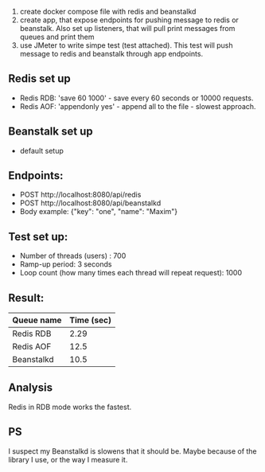 1) create docker compose file with redis and beanstalkd
2) create app, that expose endpoints for pushing message to redis or beanstalk. Also set up listeners, that will pull print messages from queues and print them
3) use JMeter to write simpe test (test attached). This test will push message to redis and beanstalk through app endpoints.

## Redis set up
- Redis RDB: 'save 60 1000' - save every 60 seconds or 10000 requests.
- Redis AOF: 'appendonly yes' - append all to the file - slowest approach.
## Beanstalk set up
- default setup

## Endpoints:
- POST http://localhost:8080/api/redis
- POST http://localhost:8080/api/beanstalkd
- Body example: {"key": "one", "name": "Maxim"}

## Test set up:
- Number of threads (users) : 700
- Ramp-up period: 3 seconds
- Loop count (how many times each thread will repeat request): 1000

## Result:

| Queue name | Time (sec) |
|------------|------------|
| Redis RDB  | 2.29       |
| Redis AOF  | 12.5       |
| Beanstalkd | 10.5       |


## Analysis
Redis in RDB mode works the fastest.

## PS
I suspect my Beanstalkd is slowens that it should be. Maybe because of the library I use, or the way I measure it.